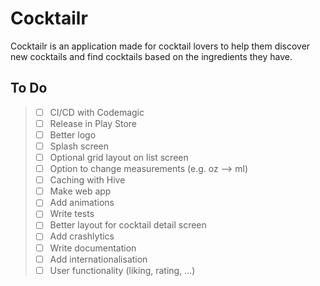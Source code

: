 # Cocktailr

Cocktailr is an application made for cocktail lovers to help them discover new cocktails and find cocktails based on the ingredients they have.

## To Do

> - [ ] CI/CD with Codemagic
> - [ ] Release in Play Store
> - [ ] Better logo
> - [ ] Splash screen
> - [ ] Optional grid layout on list screen
> - [ ] Option to change measurements (e.g. oz --> ml)
> - [ ] Caching with Hive
> - [ ] Make web app
> - [ ] Add animations
> - [ ] Write tests
> - [ ] Better layout for cocktail detail screen
> - [ ] Add crashlytics
> - [ ] Write documentation
> - [ ] Add internationalisation
> - [ ] User functionality (liking, rating, ...)
